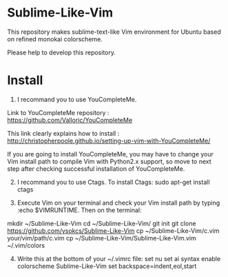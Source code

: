 Sublime-Like-Vim
================

This repository makes sublime-text-like Vim environment for Ubuntu based on refined monokai colorscheme.

Please help to develop this repository.


Install
================

1. I recommand you to use YouCompleteMe.
  
  Link to YouCompleteMe repository : https://github.com/Valloric/YouCompleteMe

  This link clearly explains how to install : http://christopherpoole.github.io/setting-up-vim-with-YouCompleteMe/
  
  If you are going to install YouCompleteMe, you may have to change your Vim install path to compile Vim
  with Python2.x support, so move to next step after checking successful installation of YouCompleteMe.
  
2. I recommand you to use Ctags. To install Ctags:
  sudo apt-get install ctags
  
3. Execute Vim on your terminal and check your Vim install path by typing :echo $VIMRUNTIME.
  Then on the terminal:
  
  mkdir ~/Sublime-Like-Vim
  cd ~/Sublime-Like-Vim/
  git init
  git clone https://github.com/ysokcs/Sublime-Like-Vim
  cp ~/Sublime-Like-Vim/c.vim your/vim/path/c.vim
  cp ~/Sublime-Like-Vim/Sublime-Like-Vim.vim ~/.vim/colors

4. Write this at the bottom of your ~/.vimrc file:
  set nu
  set ai
  syntax enable
  colorscheme Sublime-Like-Vim
  set backspace=indent,eol,start
  
